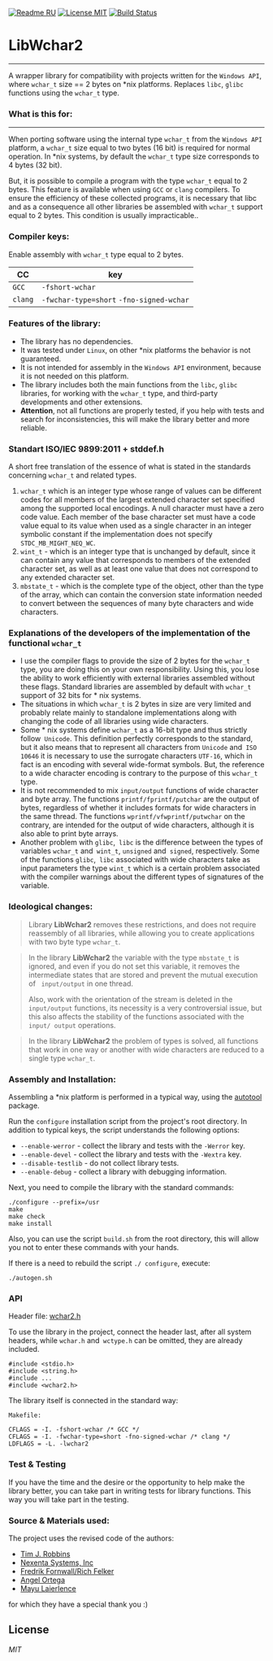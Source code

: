 
[![Readme RU](https://img.shields.io/badge/Readme-RU-brightgreen.svg?style=flat)](https://github.com/ClnViewer/LibWchar2/blob/master/README.RU.md)
[![License MIT](https://img.shields.io/badge/License-MIT-brightgreen.svg?style=flat)](https://github.com/ClnViewer/LibWchar2/blob/master/LICENSE)
[![Build Status](https://travis-ci.com/ClnViewer/LibWchar2.svg)](https://travis-ci.com/ClnViewer/LibWchar2)

# LibWchar2
----------

A wrapper library for compatibility with projects written for the `Windows API`, where `wchar_t` size == 2 bytes on *nix platforms.
Replaces `libc`, `glibc` functions using the `wchar_t` type.

### What is this for:
----------

When porting software using the internal type `wchar_t` from the `Windows API` platform, a `wchar_t` size equal to two bytes (16 bit) is required for normal operation. In *nix systems, by default the `wchar_t` type size corresponds to 4 bytes (32 bit).

But, it is possible to compile a program with the type `wchar_t` equal to 2 bytes. This feature is available when using `GCC` or `clang` compilers.
To ensure the efficiency of these collected programs, it is necessary that libc and as a consequence all other libraries be assembled with `wchar_t` support equal to 2 bytes. This condition is usually impracticable..

### Compiler keys:

Enable assembly with `wchar_t` type equal to 2 bytes.

CC  | key
--- | --- |
`GCC` | `-fshort-wchar`
`clang` | `-fwchar-type=short` `-fno-signed-wchar`

### Features of the library:

- The library has no dependencies.
- It was tested under `Linux`, on other *nix platforms the behavior is not guaranteed.
- It is not intended for assembly in the `Windows API` environment, because it is not needed on this platform.
- The library includes both the main functions from the `libc`, `glibc` libraries, for working with the `wchar_t` type, and third-party developments and other extensions.
- **Attention**, not all functions are properly tested, if you help with tests and search for inconsistencies, this will make the library better and more reliable.
 
### Standart ISO/IEC 9899:2011 + stddef.h

A short free translation of the essence of what is stated in the standards concerning `wchar_t` and related types.

1. `wchar_t` which is an integer type whose range of values can be different codes for all members of the largest extended character set specified among the supported local encodings. A null character must have a zero code value. Each member of the base character set must have a code value equal to its value when used as a single character in an integer symbolic constant if the implementation does not specify `STDC_MB_MIGHT_NEQ_WC`.
2. `wint_t` - which is an integer type that is unchanged by default, since it can contain any value that corresponds to members of the extended character set, as well as at least one value that does not correspond to any extended character set.
3. `mbstate_t` - which is the complete type of the object, other than the type of the array, which can contain the conversion state information needed to convert between the sequences of many byte characters and wide characters.


### Explanations of the developers of the implementation of the functional `wchar_t`

- I use the compiler flags to provide the size of 2 bytes for the `wchar_t` type, you are doing this on your own responsibility. Using this, you lose the ability to work efficiently with external libraries assembled without these flags. Standard libraries are assembled by default with `wchar_t` support of 32 bits for * nix systems.
- The situations in which `wchar_t` is 2 bytes in size are very limited and probably relate mainly to standalone implementations along with changing the code of all libraries using wide characters.
- Some * nix systems define `wchar_t` as a 16-bit type and thus strictly follow` Unicode`. This definition perfectly corresponds to the standard, but it also means that to represent all characters from `Unicode` and` ISO 10646` it is necessary to use the surrogate characters `UTF-16`, which in fact is an encoding with several wide-format symbols. But, the reference to a wide character encoding is contrary to the purpose of this `wchar_t` type.
- It is not recommended to mix `input/output` functions of wide character and byte array. The functions `printf/fprintf/putchar` are the output of bytes, regardless of whether it includes formats for wide characters in the same thread. The functions `wprintf/vfwprintf/putwchar` on the contrary, are intended for the output of wide characters, although it is also able to print byte arrays.
- Another problem with `glibc`,` libc` is the difference between the types of variables `wchar_t` and` wint_t`, `unsigned` and` signed`, respectively. Some of the functions `glibc`,` libc` associated with wide characters take as input parameters the type `wint_t` which is a certain problem associated with the compiler warnings about the different types of signatures of the variable.

### Ideological changes:


> Library **LibWchar2** removes these restrictions, and does not require reassembly of all libraries, while allowing you to create applications with two byte type `wchar_t`.
        
> In the library **LibWchar2** the variable with the type `mbstate_t` is ignored, and even if you do not set this variable, it removes the intermediate states that are stored and prevent the mutual execution of ` input/output` in one thread.
>
> Also, work with the orientation of the stream is deleted in the `input/output` functions, its necessity is a very controversial issue, but this also affects the stability of the functions associated with the `input/ output` operations.
        
> In the library **LibWchar2** the problem of types is solved, all functions that work in one way or another with wide characters are reduced to a single type `wchar_t`.

### Assembly and Installation:

Assembling a *nix platform is performed in a typical way, using the [autotool](https://ru.wikipedia.org/wiki/Autotools "Autotools") package.

Run the `configure` installation script from the project's root directory.
In addition to typical keys, the script understands the following options:

* `--enable-werror`  - collect the library and tests with the `-Werror` key.
* `--enable-devel`    - collect the library and tests with the `-Wextra` key.
* `--disable-testlib` - do not collect library tests.
* `--enable-debug`    - collect a library with debugging information.

 Next, you need to compile the library with the standard commands:

    ./configure --prefix=/usr
    make
    make check
    make install

Also, you can use the script `build.sh` from the root directory, this will allow you not to enter these commands with your hands.

If there is a need to rebuild the script `./ configure`, execute:

    ./autogen.sh


### API

Header file: [wchar2.h](https://github.com/ClnViewer/LibWchar2/blob/master/include/wchar2.h)

To use the library in the project, connect the header last, after all system headers, while `wchar.h` and` wctype.h` can be omitted, they are already included.

    #include <stdio.h>
    #include <string.h>
    #include ...
    #include <wchar2.h>

The library itself is connected in the standard way:

`Makefile:`

    CFLAGS = -I. -fshort-wchar /* GCC */
    CFLAGS = -I. -fwchar-type=short -fno-signed-wchar /* clang */
    LDFLAGS = -L. -lwchar2

### Test & Testing

If you have the time and the desire or the opportunity to help make the library better, you can take part in writing tests for library functions. This way you will take part in the testing.

### Source & Materials used:

The project uses the revised code of the authors:

- [Tim J. Robbins](https://packetstormsecurity.com/files/author/1683/)
- [Nexenta Systems, Inc](https://en.wikipedia.org/wiki/Nexenta_Systems)
- [Fredrik Fornwall/Rich Felker](https://github.com/fornwall)
- [Angel Ortega](http://triptico.com/)
- [Mayu Laierlence](https://github.com/minacle)

for which they have a special thank you :)

## License

_MIT_

